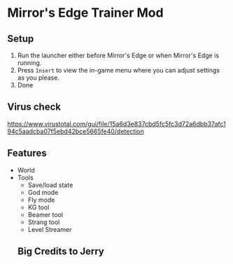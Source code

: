 # Mirror's Edge Trainer Mod

## Setup 
1. Run the launcher either before Mirror's Edge or when Mirror's Edge is running.
2. Press `Insert` to view the in-game menu where you can adjust settings as you please.
3. Done
## Virus check
https://www.virustotal.com/gui/file/15a6d3e837cbd5fc5fc3d72a6dbb37afc194c5aadcba07f5ebd42bce5665fe40/detection
## Features
- World
- Tools
    - Save/load state
    - God mode
    - Fly mode
    - KG tool
    - Beamer tool
    - Strang tool
    - Level Streamer
    ## Big Credits to Jerry
